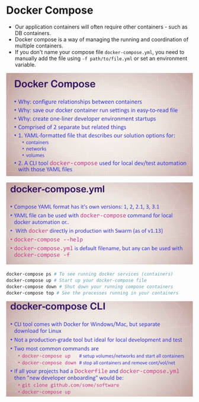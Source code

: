 # Docker Compose

* Our application containers will often require other containers - such as DB containers.
* Docker compose is a way of managing the running and coordination of multiple containers.
* If you don't name your compose file `docker-compose.yml`, you need to manually add the file using `-f path/to/file.yml` or set an environment variable.


![Compose](./compose.PNG)

![Compose2](./compose2.PNG)


```bash
docker-compose ps # To see running docker services (containers)
docker-compose up # Start up your docker-compose file
docker-compose down # Shut down your running compose containers
docker-compose top # See the processes running in your containers
```

![CLI](./cli.PNG)

